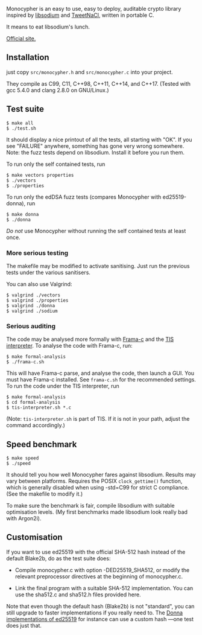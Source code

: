 Monocypher is an easy to use, easy to deploy, auditable crypto library
inspired by [libsodium][] and [TweetNaCl][], written in portable C.

It means to eat libsodium's lunch.

[Official site.](http://loup-vaillant.fr/projects/monocypher/)

[libsodium]: http://libsodium.org
[TweetNaCl]: http://tweetnacl.cr.yp.to/

Installation
------------

just copy `src/monocypher.h` and `src/monocypher.c` into your project.

They compile as C99, C11, C++98, C++11, C++14, and C++17. (Tested with
gcc 5.4.0 and clang 2.8.0 on GNU/Linux.)

Test suite
----------

    $ make all
    $ ./test.sh

It should display a nice printout of all the tests, all starting with
"OK".  If you see "FAILURE" anywhere, something has gone very wrong
somewhere.  Note: the fuzz tests depend on libsodium.  Install it
before you run them.

To run only the self contained tests, run

    $ make vectors properties
    $ ./vectors
    $ ./properties

To run only the edDSA fuzz tests (compares Monocypher with
ed25519-donna), run

    $ make donna
    $ ./donna

*Do not* use Monocypher without running the self contained tests at
 least once.

### More serious testing

The makefile may be modified to activate sanitising.  Just run the
previous tests under the various sanitisers.

You can also use Valgrind:

    $ valgrind ./vectors
    $ valgrind ./properties
    $ valgrind ./donna
    $ valgrind ./sodium

### Serious auditing

The code may be analysed more formally with [Frama-c][] and the
[TIS interpreter][TIS].  To analyse the code with Frama-c, run:

    $ make formal-analysis
    $ ./frama-c.sh

This will have Frama-c parse, and analyse the code, then launch a GUI.
You must have Frama-c installed.  See `frama-c.sh` for the recommended
settings.  To run the code under the TIS interpreter, run

    $ make formal-analysis
    $ cd formal-analysis
    $ tis-interpreter.sh *.c

(Note: `tis-interpreter.sh` is part of TIS.  If it is not in your
path, adjust the command accordingly.)

[Frama-c]:http://frama-c.com/
[TIS]: http://trust-in-soft.com/tis-interpreter/


Speed benchmark
---------------

    $ make speed
    $ ./speed

It should tell you how well Monocypher fares against libsodium.
Results may vary between platforms.  Requires the POSIX
`clock_gettime()` function, which is generally disabled when using
-std=C99 for strict C compliance. (See the makefile to modify it.)

To make sure the benchmark is fair, compile libsodium with suitable
optimisation levels.  (My first benchmarks made libsodium look really
bad with Argon2i).


Customisation
-------------

If you want to use ed25519 with the official SHA-512 hash instead of
the default Blake2b, do as the test suite does:

- Compile monocypher.c with option -DED25519_SHA512, or modify the
  relevant preprocessor directives at the beginning of monocypher.c.

- Link the final program with a suitable SHA-512 implementation.  You
  can use the sha512.c and sha512.h files provided here.

Note that even though the default hash (Blake2b) is not "standard",
you can still upgrade to faster implementations if you really need to.
The [Donna implementations of ed25519][donna] for instance can use a
custom hash —one test does just that.

[donna]: https://github.com/floodyberry/ed25519-donna
